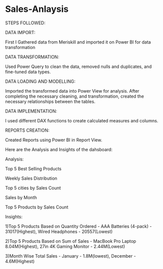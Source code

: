 # Sales-Anlaysis

STEPS FOLLOWED:

DATA IMPORT:

First I Gathered data from Meriskill and imported it on Power BI for data transformation

DATA TRANSFORMATION:

Used Power Query to clean the data, removed nulls and duplicates, and fine-tuned data types.

DATA LOADING AND MODELLING:

Imported the transformed data into Power View for analysis. After completing the necessary cleaning, and transformation, created the necessary relationships between the tables. 

DATA IMPLEMENTATION:

I used different DAX functions to create calculated measures and columns.

REPORTS CREATION:

Created Reports using Power BI in Report View.

Here are the Analysis and Insights of the dahsboard:

Analysis:

Top 5 Best Selling Products

Weekly Sales Distribution

Top 5 cities by Sales Count

Sales by Month

Top 5 Products by Sales Count

Insights:

1)Top 5 Products Based on Quantity Ordered -
 AAA Batteries (4-pack) - 31017(Highest), 
 Wired Headphones - 20557(Lowest)

2)Top 5 Products Based on Sum of Sales -
MacBook Pro Laptop 8.04M(Highest), 
27in 4K Gaming Monitor - 2.44M(Lowest)

3)Month Wise Total Sales -
January - 1.8M(lowest), 
December - 4.6M(Highest)
